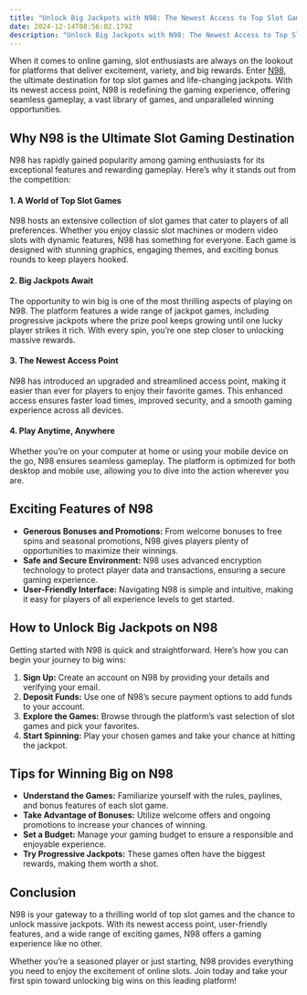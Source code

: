 ```yaml
---
title: "Unlock Big Jackpots with N98: The Newest Access to Top Slot Games"
date: 2024-12-14T08:56:02.179Z
description: "Unlock Big Jackpots with N98: The Newest Access to Top Slot Games"
---
```

When it comes to online gaming, slot enthusiasts are always on the lookout for platforms that deliver excitement, variety, and big rewards. Enter [N98](https://n98-th.com/), the ultimate destination for top slot games and life-changing jackpots. With its newest access point, N98 is redefining the gaming experience, offering seamless gameplay, a vast library of games, and unparalleled winning opportunities.

## **Why N98 is the Ultimate Slot Gaming Destination**

N98 has rapidly gained popularity among gaming enthusiasts for its exceptional features and rewarding gameplay. Here’s why it stands out from the competition:

#### **1. A World of Top Slot Games**

N98 hosts an extensive collection of slot games that cater to players of all preferences. Whether you enjoy classic slot machines or modern video slots with dynamic features, N98 has something for everyone. Each game is designed with stunning graphics, engaging themes, and exciting bonus rounds to keep players hooked.

#### **2. Big Jackpots Await**

The opportunity to win big is one of the most thrilling aspects of playing on N98. The platform features a wide range of jackpot games, including progressive jackpots where the prize pool keeps growing until one lucky player strikes it rich. With every spin, you’re one step closer to unlocking massive rewards.

#### **3. The Newest Access Point**

N98 has introduced an upgraded and streamlined access point, making it easier than ever for players to enjoy their favorite games. This enhanced access ensures faster load times, improved security, and a smooth gaming experience across all devices.

#### **4. Play Anytime, Anywhere**

Whether you’re on your computer at home or using your mobile device on the go, N98 ensures seamless gameplay. The platform is optimized for both desktop and mobile use, allowing you to dive into the action wherever you are.

## **Exciting Features of N98**

* **Generous Bonuses and Promotions:** From welcome bonuses to free spins and seasonal promotions, N98 gives players plenty of opportunities to maximize their winnings.
* **Safe and Secure Environment:** N98 uses advanced encryption technology to protect player data and transactions, ensuring a secure gaming experience.
* **User-Friendly Interface:** Navigating N98 is simple and intuitive, making it easy for players of all experience levels to get started.

## **How to Unlock Big Jackpots on N98**

Getting started with N98 is quick and straightforward. Here’s how you can begin your journey to big wins:

1. **Sign Up:** Create an account on N98 by providing your details and verifying your email.
2. **Deposit Funds:** Use one of N98’s secure payment options to add funds to your account.
3. **Explore the Games:** Browse through the platform’s vast selection of slot games and pick your favorites.
4. **Start Spinning:** Play your chosen games and take your chance at hitting the jackpot.

## **Tips for Winning Big on N98**

* **Understand the Games:** Familiarize yourself with the rules, paylines, and bonus features of each slot game.
* **Take Advantage of Bonuses:** Utilize welcome offers and ongoing promotions to increase your chances of winning.
* **Set a Budget:** Manage your gaming budget to ensure a responsible and enjoyable experience.
* **Try Progressive Jackpots:** These games often have the biggest rewards, making them worth a shot.

## **Conclusion**

N98 is your gateway to a thrilling world of top slot games and the chance to unlock massive jackpots. With its newest access point, user-friendly features, and a wide range of exciting games, N98 offers a gaming experience like no other.

Whether you’re a seasoned player or just starting, N98 provides everything you need to enjoy the excitement of online slots. Join today and take your first spin toward unlocking big wins on this leading platform!